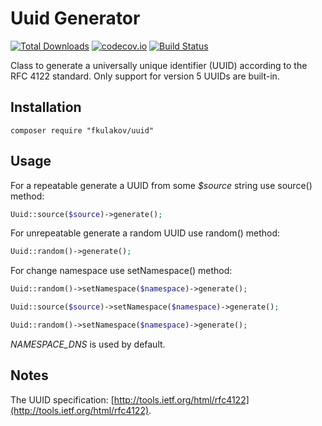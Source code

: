 # Uuid Generator

[![Total Downloads](https://poser.pugx.org/fkulakov/uuid/downloads.svg)](https://packagist.org/packages/fkulakov/uuid)
[![codecov.io](http://codecov.io/github/fkulakov/uuid/coverage.svg?branch=master)](http://codecov.io/github/fkulakov/uuid?branch=master)
[![Build Status](https://secure.travis-ci.org/fkulakov/uuid.png?branch=master)](http://travis-ci.org/fkulakov/uuid)

Class to generate a universally unique identifier (UUID) according to the RFC 4122 standard. 
Only support for version 5 UUIDs are built-in.

## Installation

```shell
composer require "fkulakov/uuid"
```

## Usage

For a repeatable generate a UUID from some _$source_ string use source() method:

```php
Uuid::source($source)->generate();
```
	
For unrepeatable generate a random UUID use random() method:

```php
Uuid::random()->generate();
```

For change namespace use setNamespace() method:

```php
Uuid::random()->setNamespace($namespace)->generate(); 
```

```php
Uuid::source($source)->setNamespace($namespace)->generate(); 
```

```php
Uuid::random()->setNamespace($namespace)->generate(); 
```

_NAMESPACE_DNS_ is used by default.

## Notes

The UUID specification: [http://tools.ietf.org/html/rfc4122](http://tools.ietf.org/html/rfc4122).
